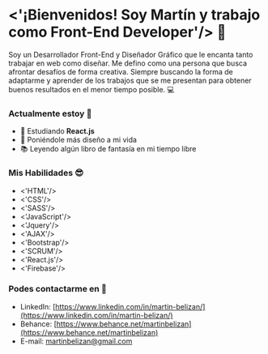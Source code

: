 # <'¡Bienvenidos! Soy Martín y trabajo como Front-End Developer'/> 👋


Soy un Desarrollador Front-End y Diseñador Gráfico que le encanta tanto trabajar en web como diseñar. Me defino como una persona que busca afrontar desafíos de forma creativa. Siempre buscando la forma de adaptarme y aprender de los trabajos que se me presentan para obtener buenos resultados en el menor tiempo posible. :computer:

### Actualmente estoy :bamboo:

- 🌱 Estudiando **React.js**
- :blossom: Poniéndole más diseño a mi vida
- :books: Leyendo algún libro de fantasía en mi tiempo libre

### Mis Habilidades :sunglasses:

- <'HTML'/>
- <'CSS'/>
- <'SASS'/>
- <'JavaScript'/>
- <'Jquery'/>
- <'AJAX'/>
- <'Bootstrap'/>
- <'SCRUM'/>
- <'React.js'/>
- <'Firebase'/> 

### Podes contactarme en :milky_way:

- LinkedIn: [https://www.linkedin.com/in/martin-belizan/](https://www.linkedin.com/in/martin-belizan/)
- Behance: [https://www.behance.net/martinbelizan](https://www.behance.net/martinbelizan)
- E-mail: [martinbelizan@gmail.com](martinbelizan@gmail.com)

